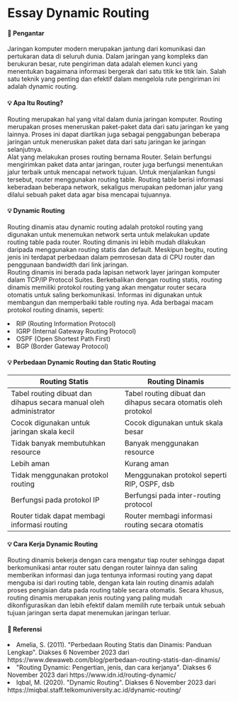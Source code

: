# Essay Dynamic Routing

#### :memo: Pengantar <br>
Jaringan komputer modern merupakan jantung dari komunikasi dan pertukaran data di seluruh dunia. Dalam jaringan yang kompleks dan berukuran besar, rute pengiriman data adalah elemen kunci yang menentukan bagaimana informasi bergerak dari satu titik ke titik lain. Salah satu teknik yang penting dan efektif dalam mengelola rute pengiriman ini adalah dynamic routing.<br>

#### :bulb: Apa Itu Routing? <br>
Routing merupakan hal yang vital dalam dunia jaringan komputer. Routing merupakan proses meneruskan paket-paket data dari satu jaringan ke yang lainnya. Proses ini dapat diartikan juga sebagai penggabungan beberapa jaringan untuk meneruskan paket data dari satu jaringan ke jaringan selanjutnya. <br>
Alat yang melakukan proses routing bernama Router. Selain berfungsi mengirimkan paket data antar jaringan, router juga berfungsi menentukan jalur terbaik untuk mencapai network tujuan. Untuk menjalankan fungsi tersebut, router menggunakan routing table. Routing table berisi informasi keberadaan beberapa network, sekaligus merupakan pedoman jalur yang dilalui sebuah paket data agar bisa mencapai tujuannya. <br>

#### :bulb: Dynamic Routing <br>
Routing dinamis atau dynamic routing adalah protokol routing yang digunakan untuk menemukan network serta untuk melakukan update routing table pada router. Routing dimanis ini lebih mudah dilakukan daripada menggunakan routing statis dan default. Meskipun begitu, routing jenis ini terdapat perbedaan dalam pemrosesan data di CPU router dan penggunaan bandwidth dari link jaringan. <br>
Routing dinamis ini berada pada lapisan network layer jaringan komputer dalam TCP/IP Protocol Suites. Berkebalikan dengan routing statis, routing dinamis memiliki protokol routing yang akan mengatur router secara otomatis untuk saling berkomunikasi. Informas ini digunakan untuk membangun dan memperbaiki table routing nya. Ada berbagai macam protokol routing dinamis, seperti: 
<li>RIP (Routing Information Protocol)</li>
<li>IGRP (Internal Gateway Routing Protocol)</li>
<li>OSPF (Open Shortest Path First)</li>
<li>BGP (Border Gateway Protocol)</li>

#### :bulb: Perbedaan Dynamic Routing dan Static Routing <br>
| Routing Statis | Routing Dinamis |
|---|---|
| Tabel routing dibuat dan dihapus secara manual oleh administrator | Tabel routing dibuat dan dihapus secara otomatis oleh protokol |
| Cocok digunakan untuk jaringan skala kecil | Cocok digunakan untuk skala besar |
| Tidak banyak membutuhkan resource | Banyak menggunakan resource |
| Lebih aman | Kurang aman |
| Tidak menggunakan protokol routing | Menggunakan protokol seperti RIP, OSPF, dsb |
| Berfungsi pada protokol IP | Berfungsi pada inter-routing protocol |
| Router tidak dapat membagi informasi routing | Router membagi informasi routing secara otomatis | <br>

#### :bulb: Cara Kerja Dynamic Routing <br>
Routing dinamis bekerja dengan cara mengatur tiap router sehingga dapat berkomunikasi antar router satu dengan router lainnya dan saling memberikan informasi dan juga tentunya informasi routing yang dapat menguba isi dari routing table, dengan kata lain routing dinamis adalah proses pengisian data pada routing table secara otomatis. Secara khusus, routing dinamis merupakan jenis routing yang paling mudah dikonfigurasikan dan lebih efektif dalam memilih rute terbaik untuk sebuah tujuan jaringan serta dapat menemukan jaringan terluar. <br>

#### :memo: Referensi
<li>Amelia, S. (2011). "Perbedaan Routing Statis dan Dinamis: Panduan Lengkap". Diakses 6 November 2023 dari https://www.dewaweb.com/blog/perbedaan-routing-statis-dan-dinamis/</li>
<li>"Routing Dynamic: Pengertian, jenis, dan cara kerjanya". Diakses 6 November 2023 dari https://www.idn.id/routing-dynamic/</li>
<li>Iqbal, M. (2020). "Dynamic Routing". Diakses 6 November 2023 dari https://miqbal.staff.telkomuniversity.ac.id/dynamic-routing/</li>